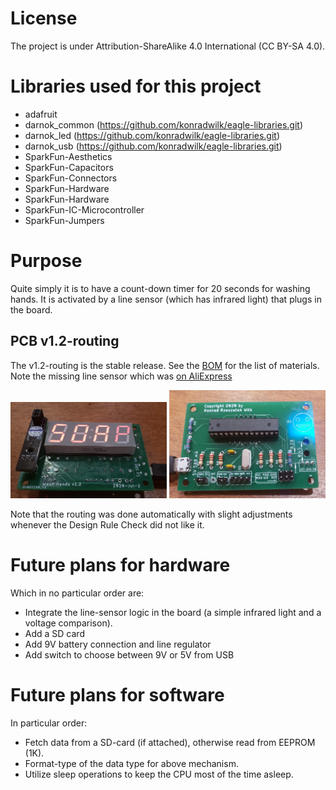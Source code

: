 # License

The project is under Attribution-ShareAlike 4.0 International (CC BY-SA 4.0).

# Libraries used for this project

 - adafruit
 - darnok\_common (https://github.com/konradwilk/eagle-libraries.git)
 - darnok\_led (https://github.com/konradwilk/eagle-libraries.git)
 - darnok\_usb (https://github.com/konradwilk/eagle-libraries.git)
 - SparkFun-Aesthetics
 - SparkFun-Capacitors
 - SparkFun-Connectors
 - SparkFun-Hardware
 - SparkFun-Hardware
 - SparkFun-IC-Microcontroller
 - SparkFun-Jumpers

# Purpose

Quite simply it is to have a count-down timer for 20 seconds for washing hands.
It is activated by a line sensor (which has infrared light) that plugs in the board.

## PCB v1.2-routing

The v1.2-routing is the stable release.  See the <a href="BOM.txt">BOM</a> for the list of materials.
Note the missing line sensor which was <a href="https://www.aliexpress.com/item/32654587628.html">on AliExpress</a>

<img src="front.jpg" width=250></img>
<img src="back.jpg" width=250></img>

Note that the routing was done automatically with slight adjustments whenever the Design Rule Check did not
like it.

# Future plans for hardware

Which in no particular order are:

 - Integrate the line-sensor logic in the board (a simple infrared light and a voltage comparison).
 - Add a SD card
 - Add 9V battery connection and line regulator
 - Add switch to choose between 9V or 5V from USB

# Future plans for software

In particular order:
 - Fetch data from a SD-card (if attached), otherwise read from EEPROM (1K).
 - Format-type of the data type for above mechanism.
 - Utilize sleep operations to keep the CPU most of the time asleep.
